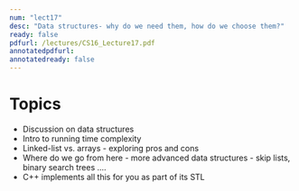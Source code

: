 ```yaml
---
num: "lect17"
desc: "Data structures- why do we need them, how do we choose them?"
ready: false
pdfurl: /lectures/CS16_Lecture17.pdf
annotatedpdfurl: 
annotatedready: false
---
```


# Topics

* Discussion on data structures
* Intro to running time complexity
* Linked-list vs. arrays - exploring pros and cons 
* Where do we go from here - more advanced data structures - skip lists, binary search trees ....
* C++ implements all this for you as part of its STL
